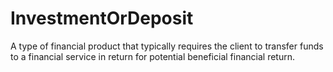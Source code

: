 # InvestmentOrDeposit

A type of financial product that typically requires the client to transfer funds to a financial service in return for potential beneficial financial return.
